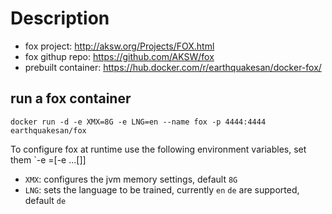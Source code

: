 # Description

- fox project: http://aksw.org/Projects/FOX.html
- fox githup repo: https://github.com/AKSW/fox
- prebuilt container: https://hub.docker.com/r/earthquakesan/docker-fox/

## run a fox container

    docker run -d -e XMX=8G -e LNG=en --name fox -p 4444:4444 earthquakesan/fox

To configure fox at runtime use the following environment variables, set them `-e <Variable>=<Value>[-e ...[]]

- `XMX`: configures the jvm memory settings, default `8G`
- `LNG`: sets the language to be trained, currently `en` `de` are supported, default `de`

